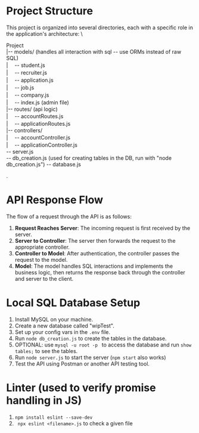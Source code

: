 # Project Structure

This project is organized into several directories, each with a specific role in the application's architecture: \

Project \
|-- models/ (handles all interaction with sql -- use ORMs instead of raw SQL) \
|   &#x3000;-- student.js \
|   &#x3000;-- recruiter.js \
|   &#x3000;-- application.js \
|   &#x3000;-- job.js \
|   &#x3000;-- company.js \
|   &#x3000;-- index.js (admin file) \
|-- routes/ (api logic) \
|   &#x3000;-- accountRoutes.js \
|   &#x3000;-- applicationRoutes.js \
|-- controllers/ \
|   &#x3000;-- accountController.js \
|   &#x3000;-- applicationController.js \
-- server.js \
-- db_creation.js (used for creating tables in the DB, run with "node db_creation.js") 
-- database.js

.

# API Response Flow

The flow of a request through the API is as follows:

1. **Request Reaches Server**: The incoming request is first received by the server.
2. **Server to Controller**: The server then forwards the request to the appropriate controller.
3. **Controller to Model**: After authentication, the controller passes the request to the model.
4. **Model**: The model handles SQL interactions and implements the business logic, then returns the response back through the controller and server to the client.

# Local SQL Database Setup

1. Install MySQL on your machine.
2. Create a new database called "wipTest".
3. Set up your config vars in the ` .env ` file.
4. Run ` node db_creation.js ` to create the tables in the database.
5. OPTIONAL: use ```mysql -u root -p ``` to access the database and run ```show tables;``` to see the tables.
6. Run ` node server.js ` to start the server (``` npm start ``` also works)
7. Test the API using Postman or another API testing tool.

# Linter (used to verify promise handling in JS)
1. ` npm install eslint --save-dev `
2. ` npx eslint <filename>.js` to check a given file

